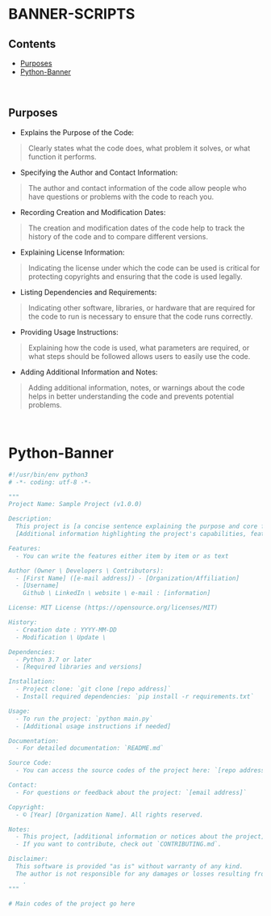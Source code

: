 # BANNER-SCRIPTS 

## Contents 
- [Purposes](##Purposes) 
- [Python-Banner](#Python-Banner) 


<br/> 


## Purposes 
- Explains the Purpose of the Code: 
> Clearly states what the code does, what problem it solves, or what function it performs. 

- Specifying the Author and Contact Information: 
> The author and contact information of the code allow people who have questions or problems with the code to reach you. 

- Recording Creation and Modification Dates: 
> The creation and modification dates of the code help to track the history of the code and to compare different versions. 

- Explaining License Information: 
> Indicating the license under which the code can be used is critical for protecting copyrights and ensuring that the code is used legally. 

- Listing Dependencies and Requirements: 
> Indicating other software, libraries, or hardware that are required for the code to run is necessary to ensure that the code runs correctly. 

- Providing Usage Instructions: 
> Explaining how the code is used, what parameters are required, or what steps should be followed allows users to easily use the code. 

- Adding Additional Information and Notes: 
> Adding additional information, notes, or warnings about the code helps in better understanding the code and prevents potential problems. 


<br/> 



# Python-Banner 
```python 
#!/usr/bin/env python3 
# -*- coding: utf-8 -*- 

""" 
Project Name: Sample Project (v1.0.0) 

Description: 
  This project is [a concise sentence explaining the purpose and core functionality of the project]. 
  [Additional information highlighting the project's capabilities, features, or use cases]. 

Features: 
  - You can write the features either item by item or as text 

Author (Owner \ Developers \ Contributors): 
  - [First Name] ([e-mail address]) - [Organization/Affiliation] 
  - [Username] 
    Github \ LinkedIn \ website \ e-mail : [information] 

License: MIT License (https://opensource.org/licenses/MIT) 

History: 
  - Creation date : YYYY-MM-DD 
  - Modification \ Update \ 

Dependencies: 
  - Python 3.7 or later 
  - [Required libraries and versions] 

Installation: 
  - Project clone: ​​`git clone [repo address]` 
  - Install required dependencies: `pip install -r requirements.txt` 

Usage: 
  - To run the project: `python main.py` 
  - [Additional usage instructions if needed] 

Documentation: 
  - For detailed documentation: `README.md` 

Source Code:
  - You can access the source codes of the project here: `[repo address]` 

Contact: 
  - For questions or feedback about the project: `[email address]` 

Copyright: 
  - © [Year] [Organization Name]. All rights reserved. 

Notes: 
  - This project, [additional information or notices about the project]. 
  - If you want to contribute, check out `CONTRIBUTING.md`. 

Disclaimer: 
  This software is provided "as is" without warranty of any kind. 
  The author is not responsible for any damages or losses resulting from the use of this software 
    . 
""" 

# Main codes of the project go here 
```

